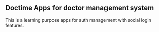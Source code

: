 ## Doctime Apps for doctor management system 
This is a learning purpose apps for auth management with social login features. 

